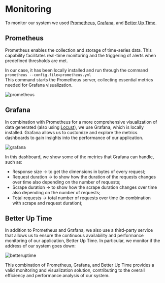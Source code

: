 # Monitoring
To monitor our system we used [Prometheus](https://prometheus.io/), [Grafana](https://grafana.com/), and [Better Up Time](https://betterstack.com/uptime).

## Prometheus
Prometheus enables the collection and storage of time-series data. This capability facilitates real-time monitoring and the triggering of alerts when predefined thresholds are met. 

In our case, it has been locally installed and run through the command
    ```
    prometheus --config.file=prometheus.yml
    ``` \
This command starts the Prometheus server, collecting essential metrics needed for Grafana visualization.

![prometheus](https://github.com/se4ai2324-uniba/GHIPrediction/assets/48125720/dd620f34-8b4b-4d0c-9f9a-cb493ffebb7d)

## Grafana
In combination with Prometheus for a more comprehensive visualization of data generated (also using [Locust](https://locust.io/)), we use Grafana, which is locally installed. 
Grafana allows us to customize and explore the metrics dashboards to gain insights into the performance of our application.

![grafana](https://github.com/se4ai2324-uniba/GHIPrediction/assets/48125720/b3606fd2-508c-479d-b715-f1c88840abec)

In this dashboard, we show some of the metrics that Grafana can handle, such as: 	
* Response size	    -> to get the dimensions in bytes of every request;
* Request duration	-> to show how the duration of the requests changes over time also depending on the number of requests;
* Scrape duration   -> to show how the scrape duration changes over time also depending on the number of requests;
* Total requests	-> total number of requests over time (in combination with scrape and request duration);

 ## Better Up Time
 In addition to Prometheus and Grafana, we also use a third-party service that allows us to ensure the continuous availability and performance monitoring of our application, Better Up Time.
 In particular, we monitor if the address of our system goes down:
 
![betteruptime](https://github.com/se4ai2324-uniba/GHIPrediction/assets/48125720/9880b2c3-8b98-4d63-bf74-3ccd481b8936)

 This combination of Prometheus, Grafana, and Better Up Time provides a valid monitoring and visualization solution, contributing to the overall efficiency and performance analysis of our system.
